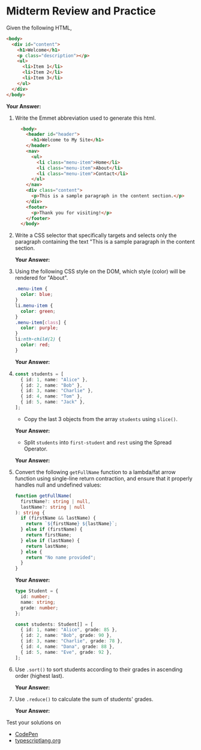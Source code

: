 # Midterm Review and Practice

Given the following HTML,

```html
<body>
  <div id="content">
    <h1>Welcome</h1>
    <p class="description"></p>
    <ul>
      <li>Item 1</li>
      <li>Item 2</li>
      <li>Item 3</li>
    </ul>
  </div>
</body>
```

**Your Answer:**

1. Write the Emmet abbreviation used to generate this html.

   ```HTML
     <body>
       <header id="header">
         <h1>Welcome to My Site</h1>
       </header>
       <nav>
         <ul>
           <li class="menu-item">Home</li>
           <li class="menu-item">About</li>
           <li class="menu-item">Contact</li>
         </ul>
       </nav>
       <div class="content">
         <p>This is a sample paragraph in the content section.</p>
       </div>
       <footer>
         <p>Thank you for visiting!</p>
       </footer>
     </body>
   ```

2. Write a CSS selector that specifically targets and selects only the paragraph containing the text "This is a sample paragraph in the content section.

   **Your Answer:**

3. Using the following CSS style on the DOM, which style (color) will be rendered for "About".

   ```css
   .menu-item {
     color: blue;
   }
   li.menu-item {
     color: green;
   }
   .menu-item[class] {
     color: purple;
   }
   li:nth-child(2) {
     color: red;
   }
   ```

   **Your Answer:**

4. ```typescript
   const students = [
     { id: 1, name: "Alice" },
     { id: 2, name: "Bob" },
     { id: 3, name: "Charlie" },
     { id: 4, name: "Tom" },
     { id: 5, name: "Jack" },
   ];
   ```

   - Copy the last 3 objects from the array `students` using `slice()`.

   **Your Answer:**

   - Split `students` into `first-student` and `rest` using the Spread Operator.

   **Your Answer:**

5. Convert the following `getFullName` function to a lambda/fat arrow function using single-line return contraction, and ensure that it properly handles null and undefined values:

   ```typescript
   function getFullName(
     firstName?: string | null,
     lastName?: string | null
   ): string {
     if (firstName && lastName) {
       return `${firstName} ${lastName}`;
     } else if (firstName) {
       return firstName;
     } else if (lastName) {
       return lastName;
     } else {
       return "No name provided";
     }
   }
   ```

   **Your Answer:**

   ```typescript
   type Student = {
     id: number;
     name: string;
     grade: number;
   };

   const students: Student[] = [
     { id: 1, name: "Alice", grade: 85 },
     { id: 2, name: "Bob", grade: 90 },
     { id: 3, name: "Charlie", grade: 78 },
     { id: 4, name: "Dana", grade: 88 },
     { id: 5, name: "Eve", grade: 92 },
   ];
   ```

6. Use `.sort()` to sort students according to their grades in ascending order (highest last).

   **Your Answer:**

7. Use `.reduce()` to calculate the sum of students' grades.

   **Your Answer:**

Test your solutions on

- [CodePen](https://codepen.io/Yong-Zhuang/pen/yLdwRLP)
- [typescriptlang.org](https://www.typescriptlang.org/play?#code/Q)
